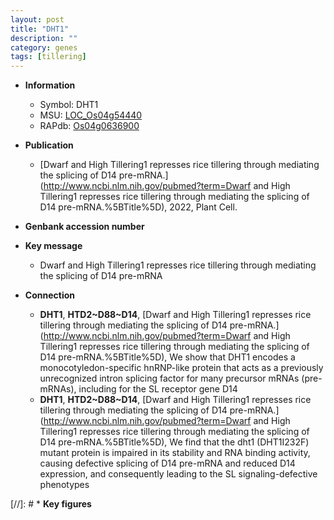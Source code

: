 ```yaml
---
layout: post
title: "DHT1"
description: ""
category: genes
tags: [tillering]
---
```


* **Information**  
    + Symbol: DHT1  
    + MSU: [LOC_Os04g54440](http://rice.uga.edu/cgi-bin/ORF_infopage.cgi?orf=LOC_Os04g54440)  
    + RAPdb: [Os04g0636900](https://rapdb.dna.affrc.go.jp/locus/?name=Os04g0636900)  

* **Publication**  
    + [Dwarf and High Tillering1 represses rice tillering through mediating the splicing of D14 pre-mRNA.](http://www.ncbi.nlm.nih.gov/pubmed?term=Dwarf and High Tillering1 represses rice tillering through mediating the splicing of D14 pre-mRNA.%5BTitle%5D), 2022, Plant Cell.

* **Genbank accession number**  

* **Key message**  
    + Dwarf and High Tillering1 represses rice tillering through mediating the splicing of D14 pre-mRNA

* **Connection**  
    + __DHT1__, __HTD2~D88~D14__, [Dwarf and High Tillering1 represses rice tillering through mediating the splicing of D14 pre-mRNA.](http://www.ncbi.nlm.nih.gov/pubmed?term=Dwarf and High Tillering1 represses rice tillering through mediating the splicing of D14 pre-mRNA.%5BTitle%5D),  We show that DHT1 encodes a monocotyledon-specific hnRNP-like protein that acts as a previously unrecognized intron splicing factor for many precursor mRNAs (pre-mRNAs), including for the SL receptor gene D14
    + __DHT1__, __HTD2~D88~D14__, [Dwarf and High Tillering1 represses rice tillering through mediating the splicing of D14 pre-mRNA.](http://www.ncbi.nlm.nih.gov/pubmed?term=Dwarf and High Tillering1 represses rice tillering through mediating the splicing of D14 pre-mRNA.%5BTitle%5D),  We find that the dht1 (DHT1I232F) mutant protein is impaired in its stability and RNA binding activity, causing defective splicing of D14 pre-mRNA and reduced D14 expression, and consequently leading to the SL signaling-defective phenotypes

[//]: # * **Key figures**  


